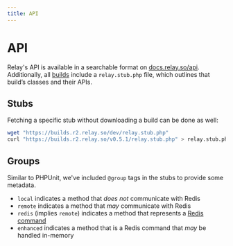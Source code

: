 ```yaml
---
title: API
---
```


# API

Relay's API is available in a searchable format on [docs.relay.so/api](https://docs.relay.so/api/develop/).
Additionally, all [builds](https://github.com/cachewerk/relay/releases) include a `relay.stub.php` file, which outlines that build’s classes and their APIs.

## Stubs

Fetching a specific stub without downloading a build can be done as well:

```bash
wget "https://builds.r2.relay.so/dev/relay.stub.php"
curl "https://builds.r2.relay.so/v0.5.1/relay.stub.php" > relay.stub.php
```

## Groups

Similar to PHPUnit, we've included `@group` tags in the stubs to provide some metadata. 

- `local` indicates a method that _does not_ communicate with Redis
- `remote` indicates a method that _may_ communicate with Redis
- `redis` (implies `remote`) indicates a method that represents a [Redis command](https://redis.io/commands/)
- `enhanced` indicates a method that is a Redis command that _may_ be handled in-memory
